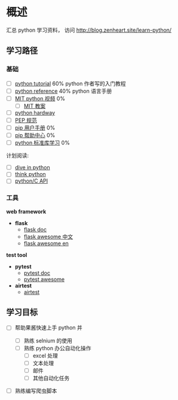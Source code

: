 # 概述
汇总 python 学习资料， 访问 <http://blog.zenheart.site/learn-python/>

## 学习路径
### 基础
* [ ] [python tutorial](https://docs.python.org/3/tutorial/index.html) 60%  python 作者写的入门教程
* [ ] [python reference](https://docs.python.org/3/reference/index.html#reference-index) 40% python 语言手册
* [ ] [MIT python 视频](https://www.bilibili.com/video/av10497433/?p=11) 0%
  * [ ] [MIT 教案](https://ocw.mit.edu/courses/electrical-engineering-and-computer-science/6-0001-introduction-to-computer-science-and-programming-in-python-fall-2016/assignments/)
* [ ] [python hardway](https://learnpythonthehardway.org/book/ex1.html)
* [ ] [PEP 规范](https://www.python.org/dev/peps/)
* [ ] [pip 用户手册](https://packaging.python.org/#) 0%
* [ ] [pip 帮助中心](https://pypi.org/help/) 0%
* [ ] [python 标准库学习](https://docs.python.org/3/library/index.html#library-index) 0%

计划阅读:
* [ ] [dive in python](https://diveintopython3.net/)
* [ ] [think python](https://greenteapress.com/thinkpython2/html/index.html)
* [ ] [python/C API](https://docs.python.org/3/c-api/index.html#c-api-index) 

### 工具

**web framework**
* **flask**
  * [flask doc](https://flask.palletsprojects.com/en/2.0.x/)
  * [flask awesome 中文](https://github.com/1dot75cm/awesome-flask-cn/blob/master/README-cn.md)
  * [flask awesome en](https://github.com/humiaozuzu/awesome-flask)


**test tool**
* **pytest**
  * [pytest doc](https://docs.pytest.org/en/6.2.x/contents.html#toc)
  * [pytest awesome](https://github.com/augustogoulart/awesome-pytest)
* **airtest**
  * [airtest](https://airtest.doc.io.netease.com/)

## 学习目标
* [ ] 帮助果酱快速上手 python 并
  * [ ] 熟练 selnium 的使用
  * [ ] 熟练 python 办公自动化操作
    * [ ] excel 处理
    * [ ] 文本处理
    * [ ] 邮件
    * [ ] 其他自动化任务
* [ ] 熟练编写爬虫脚本
  